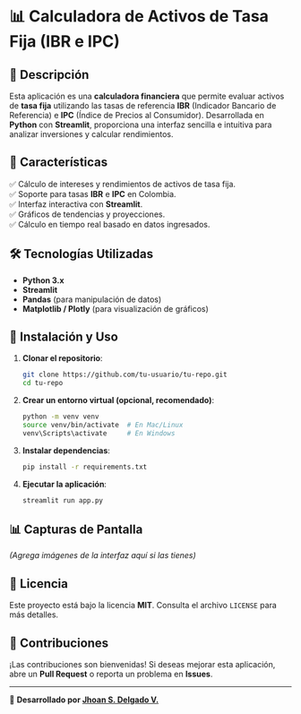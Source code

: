 # 📊 Calculadora de Activos de Tasa Fija (IBR e IPC)

## 📌 Descripción
Esta aplicación es una **calculadora financiera** que permite evaluar activos de **tasa fija** utilizando las tasas de referencia **IBR** (Indicador Bancario de Referencia) e **IPC** (Índice de Precios al Consumidor). Desarrollada en **Python** con **Streamlit**, proporciona una interfaz sencilla e intuitiva para analizar inversiones y calcular rendimientos.

## 🚀 Características
✅ Cálculo de intereses y rendimientos de activos de tasa fija.<br>
✅ Soporte para tasas **IBR** e **IPC** en Colombia.<br>
✅ Interfaz interactiva con **Streamlit**.<br>
✅ Gráficos de tendencias y proyecciones.<br>
✅ Cálculo en tiempo real basado en datos ingresados.<br>

## 🛠 Tecnologías Utilizadas
- **Python 3.x**
- **Streamlit**
- **Pandas** (para manipulación de datos)
- **Matplotlib / Plotly** (para visualización de gráficos)

## 🔧 Instalación y Uso
1. **Clonar el repositorio**:
   ```sh
   git clone https://github.com/tu-usuario/tu-repo.git
   cd tu-repo
   ```

2. **Crear un entorno virtual (opcional, recomendado)**:
   ```sh
   python -m venv venv
   source venv/bin/activate  # En Mac/Linux
   venv\Scripts\activate     # En Windows
   ```

3. **Instalar dependencias**:
   ```sh
   pip install -r requirements.txt
   ```

4. **Ejecutar la aplicación**:
   ```sh
   streamlit run app.py
   ```

## 📊 Capturas de Pantalla
_(Agrega imágenes de la interfaz aquí si las tienes)_

## 📄 Licencia
Este proyecto está bajo la licencia **MIT**. Consulta el archivo `LICENSE` para más detalles.

## 🤝 Contribuciones
¡Las contribuciones son bienvenidas! Si deseas mejorar esta aplicación, abre un **Pull Request** o reporta un problema en **Issues**.

---
🚀 **Desarrollado por [Jhoan S. Delgado V.](https://github.com/jsvillatech)**

